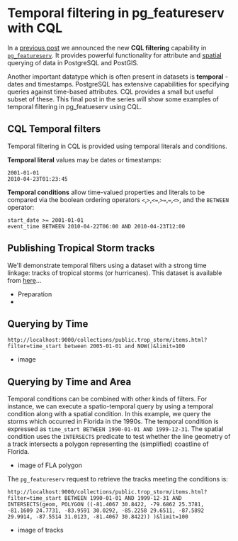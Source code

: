 # Temporal filtering in pg_featureserv with CQL

In a [previous post](https://blog.crunchydata.com/blog/cql-filtering-in-pg_featureserv) we announced the new **CQL filtering** capability in [`pg_featureserv`](https://github.com/CrunchyData/pg_featureserv).
It provides powerful functionality for attribute and [spatial](https://blog.crunchydata.com/blog/spatial-filters-in-pg_featureserv-with-cql) querying of data in PostgreSQL and PostGIS.

Another important datatype which is often present in datasets is **temporal** - dates and timestamps.
PostgreSQL has extensive capabilities for specifying queries against time-based attributes.
CQL provides a small but useful subset of these.
This final post in the series will show some examples of temporal filtering in pg_featueserv using CQL.

## CQL Temporal filters

Temporal filtering in CQL is provided using temporal literals and conditions.

**Temporal literal** values may be dates or timestamps:
```
2001-01-01
2010-04-23T01:23:45
```

**Temporal conditions** allow time-valued properties and literals to be compared via the boolean ordering operators
`<`,`>`,`<=`,`>=`,`=`,`<>`, and the `BETWEEN` operator:
```
start_date >= 2001-01-01
event_time BETWEEN 2010-04-22T06:00 AND 2010-04-23T12:00
```

## Publishing Tropical Storm tracks

We'll demonstrate temporal filters using a dataset with a strong time linkage: tracks of tropical storms (or hurricanes).
This dataset is available from [here](https://hifld-geoplatform.opendata.arcgis.com/datasets/geoplatform::historical-tropical-storm-tracks)...

- Preparation
- 

## Querying by Time

```
http://localhost:9000/collections/public.trop_storm/items.html?filter=time_start between 2005-01-01 and NOW()&limit=100
```

- image

## Querying by Time and Area

Temporal conditions can be combined with other kinds of filters. For instance, we can execute a spatio-temporal query
by using a temporal condition along with a spatial condition.
In this example, we query the storms which occurred in Florida in the 1990s.
The temporal condition is expressed as `time_start BETWEEN 1990-01-01 AND 1999-12-31`.
The spatial condition uses the `INTERSECTS` predicate to test whether the line geometry of a track intersects a polygon representing the (simplified) coastline of Florida.

- image of FLA polygon

The `pg_featureserv` request to retrieve the tracks meeting the conditions is:
```
http://localhost:9000/collections/public.trop_storm/items.html?filter=time_start BETWEEN 1990-01-01 AND 1999-12-31 AND INTERSECTS(geom, POLYGON ((-81.4067 30.8422, -79.6862 25.3781, -81.1609 24.7731, -83.9591 30.0292, -85.2258 29.6511, -87.5892 29.9914, -87.5514 31.0123, -81.4067 30.8422)) )&limit=100
```

- image of tracks
